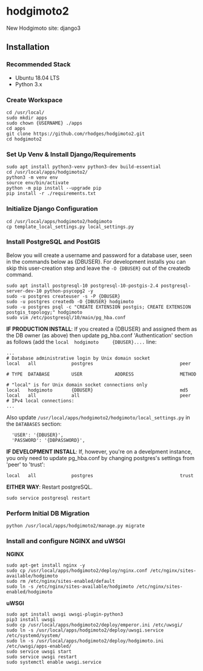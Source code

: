 # hodgimoto2
New Hodgimoto site: django3

## Installation

### Recommended Stack
* Ubuntu 18.04 LTS
* Python 3.x

### Create Workspace
```
cd /usr/local/
sudo mkdir apps
sudo chown {USERNAME} ./apps
cd apps
git clone https://github.com/rhodges/hodgimoto2.git
cd hodgimoto2
```

### Set Up Venv & Install Django/Requirements
```
sudo apt install python3-venv python3-dev build-essential
cd /usr/local/apps/hodgimoto2/
python3 -m venv env
source env/bin/activate
python -m pip install --upgrade pip
pip install -r ./requirements.txt
```

### Initialize Django Configuration
```
cd /usr/local/apps/hodgimoto2/hodgimoto
cp template_local_settings.py local_settings.py
```

### Install PostgreSQL and PostGIS
Below you will create a username and password for a database user, seen in the commands below as {DBUSER}.
For development installs you can skip this user-creation step and leave the `-O {DBUSER}` out of the createdb command.
```
sudo apt install postgresql-10 postgresql-10-postgis-2.4 postgresql-server-dev-10 python-psycopg2 -y
sudo -u postgres createuser -s -P {DBUSER}
sudo -u postgres createdb -O {DBUSER} hodgimoto
sudo -u postgres psql -c "CREATE EXTENSION postgis; CREATE EXTENSION postgis_topology;" hodgimoto
sudo vim /etc/postgresql/10/main/pg_hba.conf
```
**IF PRODUCTION INSTALL**:
If you created a {DBUSER} and assigned them as the DB owner (as above) then update pg_hba.conf 'Authentication' section as follows (add the `local  hodgimoto     {DBUSER}....` line:
```
...
# Database administrative login by Unix domain socket
local   all             postgres                                peer

# TYPE  DATABASE        USER            ADDRESS                 METHOD

# "local" is for Unix domain socket connections only
local   hodgimoto       {DBUSER}                                md5
local   all             all                                     peer
# IPv4 local connections:
...
```
Also update `/usr/local/apps/hodgimoto2/hodgimoto/local_settings.py` in the `DATABASES` section:
```
  'USER': '{DBUSER}',
  'PASSWORD': '{DBPASSWORD}',
```
**IF DEVELOPMENT INSTALL**:
If, however, you're on a develpment instance, you only need to update pg_hba.conf by changing postgres's settings from 'peer' to 'trust':
```
local   all             postgres                                trust
```

**EITHER WAY**: 
Restart postgreSQL.
```
sudo service postgresql restart
```

### Perform Initial DB Migration
```
python /usr/local/apps/hodgimoto2/manage.py migrate
```

### Install and configure NGINX and uWSGI
**NGINX**
```
sudo apt-get install nginx -y
sudo cp /usr/local/apps/hodgimoto2/deploy/nginx.conf /etc/nginx/sites-available/hodgimoto
sudo rm /etc/nginx/sites-enabled/default
sudo ln -s /etc/nginx/sites-available/hodgimoto /etc/nginx/sites-enabled/hodgimoto
```
**uWSGI**
```
sudo apt install uwsgi uwsgi-plugin-python3
pip3 install uwsgi
sudo cp /usr/local/apps/hodgimoto2/deploy/emperor.ini /etc/uwsgi/
sudo ln -s /usr/local/apps/hodgimoto2/deploy/uwsgi.service /etc/systemd/system/
sudo ln -s /usr/local/apps/hodgimoto2/deploy/hodgimoto.ini /etc/uwsgi/apps-enabled/
sudo service uwsgi start
sudo service uwsgi restart
sudo systemctl enable uwsgi.service
```
